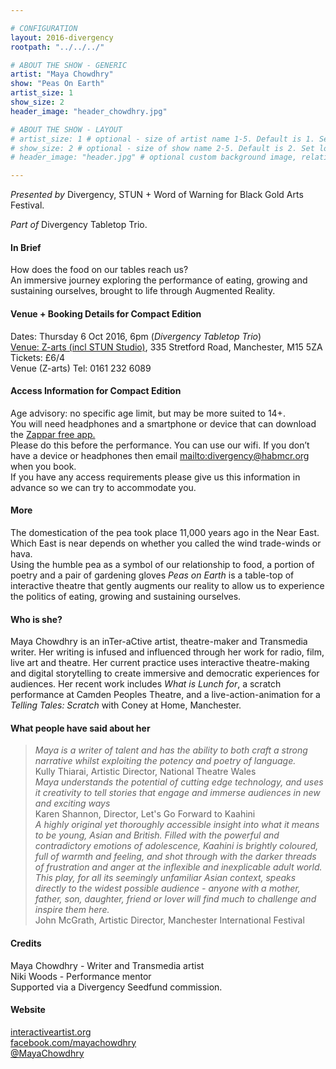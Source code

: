 ```yaml
---

# CONFIGURATION
layout: 2016-divergency
rootpath: "../../../"

# ABOUT THE SHOW - GENERIC
artist: "Maya Chowdhry"
show: "Peas On Earth"
artist_size: 1
show_size: 2
header_image: "header_chowdhry.jpg"

# ABOUT THE SHOW - LAYOUT
# artist_size: 1 # optional - size of artist name 1-5. Default is 1. Set longer names to lower values
# show_size: 2 # optional - size of show name 2-5. Default is 2. Set longer names to lower values
# header_image: "header.jpg" # optional custom background image, relative to current page

---
```

*Presented by* Divergency, STUN + Word of Warning for Black Gold Arts Festival.        
           
*Part of* Divergency Tabletop Trio.   
         
#### In Brief                           
How does the food on our tables reach us?     
An immersive journey exploring the performance of eating, growing and sustaining ourselves, brought to life through Augmented Reality.      

#### Venue + Booking Details for Compact Edition        
Dates: Thursday 6 Oct 2016, 6pm (*Divergency Tabletop Trio*)                     
[Venue: Z-arts (incl STUN Studio)](http://www.z-arts.org/about-us/getting-here), 335 Stretford Road, Manchester, M15 5ZA        
Tickets: £6/4              
Venue (Z-arts) Tel: 0161 232 6089    
             
#### Access Information for Compact Edition        
Age advisory: no specific age limit, but may be more suited to 14+.     
You will need headphones and a smartphone or device that can download the  <a href="https://www.zappar.com/getzappar/" target="_blank">Zappar free app.</a>    
Please do this before the performance. You can use our wifi. If you don’t have a device or headphones then email <mailto:divergency@habmcr.org> when you book.    
If you have any access requirements please give us this information in advance so we can try to accommodate you.    
                   
#### More               
The domestication of the pea took place 11,000 years ago in the Near East. Which East is near depends on whether you called the wind trade-winds or hava.     
Using the humble pea as a symbol of our relationship to food, a portion of poetry and a pair of gardening gloves *Peas on Earth* is a table-top of interactive theatre that gently augments our reality to allow us to experience the politics of eating, growing and sustaining ourselves.    
            
#### Who is she?  
Maya Chowdhry is an inTer-aCtive artist, theatre-maker and Transmedia writer.
Her writing is infused and influenced through her work for radio, film, live art and theatre. Her current practice uses interactive theatre-making and digital
storytelling to create immersive and democratic experiences for audiences. Her recent work includes *What is Lunch for*, a scratch performance at Camden Peoples Theatre, and a live-action-animation for a *Telling Tales: Scratch* with Coney at Home, Manchester.    

#### What people have said about her    
>*Maya is a writer of talent and has the ability to both craft a strong narrative whilst exploiting the potency and poetry of language.*<br>Kully Thiarai, Artistic Director, National Theatre Wales    
>*Maya understands the potential of cutting edge technology, and uses it creativity to tell stories that engage and immerse audiences in new and exciting ways*<br> Karen Shannon, Director, Let's Go Forward to Kaahini    
>*A highly original yet thoroughly accessible insight into what it means to be young, Asian and British. Filled with the powerful and contradictory emotions of adolescence, Kaahini is brightly coloured, full of warmth and feeling, and shot through with the darker threads of frustration and anger at the inflexible and inexplicable adult world. This play, for all its seemingly unfamiliar Asian context, speaks directly to the widest possible audience - anyone with a mother, father, son, daughter, friend or lover will find much to challenge and inspire them here.*<br>John McGrath, Artistic Director, Manchester International Festival     

#### Credits           
Maya Chowdhry - Writer and Transmedia artist    
Niki Woods - Performance mentor    
Supported via a Divergency Seedfund commission.    

#### Website          
<a href="http://www.interactiveartist.org" target="_blank">interactiveartist.org</a>    
<a href="http://facebook.com/mayachowdhry" target="_blank">facebook.com/mayachowdhry</a>    
<a href="http://twitter.com/MayaChowdhry" target="_blank">@MayaChowdhry</a>    
    
